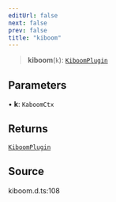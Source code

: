 ```yaml
---
editUrl: false
next: false
prev: false
title: "kiboom"
---
```


> **kiboom**(`k`): [`KiboomPlugin`](../interfaces/KiboomPlugin.md)

## Parameters

• **k**: `KaboomCtx`

## Returns

[`KiboomPlugin`](../interfaces/KiboomPlugin.md)

## Source

kiboom.d.ts:108

